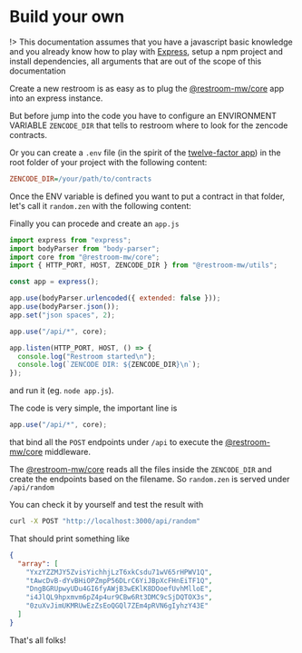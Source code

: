 # Build your own

!> This documentation assumes that you have a javascript basic knowledge and you already know how to play with [Express](https://expressjs.com), setup a npm project and install dependencies, all arguments that are out of the scope of this documentation

Create a new restroom is as easy as to plug the [@restroom-mw/core](/packages/core) app
into an express instance.

But before jump into the code you have to configure an ENVIRONMENT VARIABLE `ZENCODE_DIR` that tells to restroom where to look for the zencode contracts.

Or you can create a `.env` file (in the spirit of the [twelve-factor app](https://12factor.net/config)) in the root folder of your project with the following content:

```ini
ZENCODE_DIR=/your/path/to/contracts
```

Once the ENV variable is defined you want to put a contract in that folder, let's call
it `random.zen` with the following content:

[](./links/random.zen ':include :type=code gherkin')

Finally you can procede and create an `app.js`

```js
import express from "express";
import bodyParser from "body-parser";
import core from "@restroom-mw/core";
import { HTTP_PORT, HOST, ZENCODE_DIR } from "@restroom-mw/utils";

const app = express();

app.use(bodyParser.urlencoded({ extended: false }));
app.use(bodyParser.json());
app.set("json spaces", 2);

app.use("/api/*", core);

app.listen(HTTP_PORT, HOST, () => {
  console.log("Restroom started\n");
  console.log(`ZENCODE DIR: ${ZENCODE_DIR}\n`);
});
```

and run it (eg. `node app.js`).

The code is very simple, the important line is

```js
app.use("/api/*", core);
```

that bind all the `POST` endpoints under `/api` to execute the [@restroom-mw/core](/packages/core) middleware.

The [@restroom-mw/core](/packages/core) reads all the files inside the `ZENCODE_DIR` and create the endpoints based on the filename. So `random.zen` is served under `/api/random`

You can check it by yourself and test the result with

```bash
curl -X POST "http://localhost:3000/api/random"
```

That should print something like

```json
{
  "array": [
    "YxzYZZMJY5ZvisYichhjLzT6xkCsdu71wV65rHPWV1Q",
    "tAwcDvB-dYvBHiOPZmpP56DLrC6YiJBpXcFHnEiTF1Q",
    "DngBGRUpwyUDu4GI6fyAWjB3wEKlK8DOoefUvhMlloE",
    "i4JlQL9hpxmvm6pZ4p4ur9CBw6Rt3DMC9cSjDQTOX3s",
    "0zuXvJimUKMRUwEzZsEoQGQl7ZEm4pRVN6gIyhzY43E"
  ]
}
```

That's all folks!
